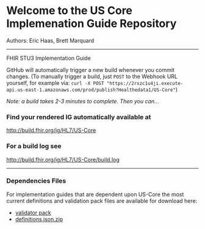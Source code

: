 
#  Welcome to the US Core Implemenation Guide Repository

Authors:  Eric Haas, Brett Marquard

-----
FHIR STU3 Implementation Guide


GitHub will automatically trigger a new build whenever you commit changes.
(To manually trigger a build, just `POST` to the Webhook URL yourself, for example via:
`curl -X POST "https://2rxzc1u4ji.execute-api.us-east-1.amazonaws.com/prod/publish?Healthedata1/US-Core"`)

*Note: a build takes 2-3 minutes to complete. Then you can...*
<!--
(If the CI Build is unavailable a recent version of the build is available here : http://healthedatainc.com/go-ftp/US-Core/)
-->

### Find your rendered IG automatically available at

http://build.fhir.org/ig/HL7/US-Core

### For a build log see

http://build.fhir.org/ig/HL7/US-Core/build.log

---

### Dependencies Files

For implementation guides that are dependent upon US-Core the most current definitions and validation pack files are available for download here:

- [validator pack](http://build.fhir.org/ig/HL7/US-Core/validator.pack)
- [definitions.json.zip](http://build.fhir.org/ig/HL7/US-Core/definitions.json.zip)
